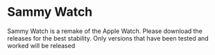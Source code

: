 # Sammy Watch

Sammy Watch is a remake of the Apple Watch. Please download the releases for the best stability. Only versions that have been tested and worked will be released
